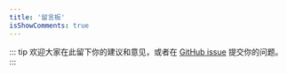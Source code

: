 ```yaml
---
title: '留言板'
isShowComments: true
---
```


::: tip
欢迎大家在此留下你的建议和意见，或者在 [GitHub issue](https://github.com/wangxiaoer5200/wangxiaoer_blog/issues) 提交你的问题。
:::

